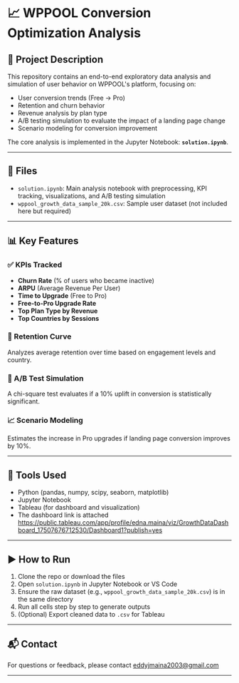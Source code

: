 # 📈 WPPOOL Conversion Optimization Analysis

## 📝 Project Description

This repository contains an end-to-end exploratory data analysis and simulation of user behavior on WPPOOL's platform, focusing on:

- User conversion trends (Free → Pro)
- Retention and churn behavior
- Revenue analysis by plan type
- A/B testing simulation to evaluate the impact of a landing page change
- Scenario modeling for conversion improvement

The core analysis is implemented in the Jupyter Notebook: **`solution.ipynb`**.

---

## 📂 Files

- `solution.ipynb`: Main analysis notebook with preprocessing, KPI tracking, visualizations, and A/B testing simulation
- `wppool_growth_data_sample_20k.csv`: Sample user dataset (not included here but required)


---

## 📊 Key Features

### ✅ KPIs Tracked
- **Churn Rate** (% of users who became inactive)
- **ARPU** (Average Revenue Per User)
- **Time to Upgrade** (Free to Pro)
- **Free-to-Pro Upgrade Rate**
- **Top Plan Type by Revenue**
- **Top Countries by Sessions**

### 🔁 Retention Curve
Analyzes average retention over time based on engagement levels and country.

### 🧪 A/B Test Simulation
A chi-square test evaluates if a 10% uplift in conversion is statistically significant.

### 📈 Scenario Modeling
Estimates the increase in Pro upgrades if landing page conversion improves by 10%.

---

## 🧰 Tools Used

- Python (pandas, numpy, scipy, seaborn, matplotlib)
- Jupyter Notebook
- Tableau (for dashboard and visualization)
- The dashboard link is attached https://public.tableau.com/app/profile/edna.maina/viz/GrowthDataDashboard_17507676712530/Dashboard1?publish=yes

---

## ▶️ How to Run

1. Clone the repo or download the files
2. Open `solution.ipynb` in Jupyter Notebook or VS Code
3. Ensure the raw dataset (e.g., `wppool_growth_data_sample_20k.csv`) is in the same directory
4. Run all cells step by step to generate outputs
5. (Optional) Export cleaned data to `.csv` for Tableau

---

## 📬 Contact

For questions or feedback, please contact eddyjmaina2003@gmail.com

---


